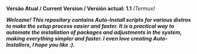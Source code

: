 **Versão Atual / Current Version / Versión actual: 1.1** _(Termux)_

**_Welcome! This repository contains Auto-Install scripts for various distros to make the setup process easier and faster. It is a practical way to automate the installation of packages and adjustments in the system, making everything simpler and faster. I even love creating Auto-Installers, I hope you like :)._**
